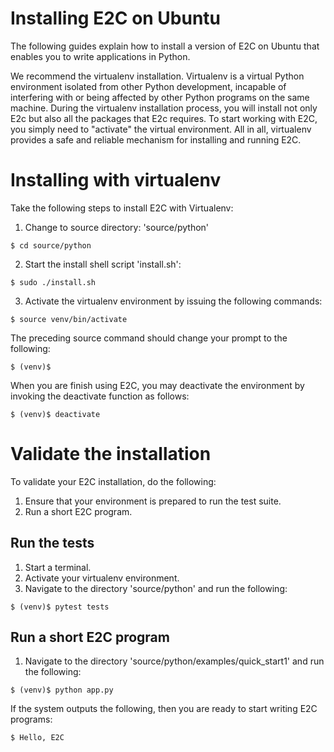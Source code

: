 # Installing E2C on Ubuntu
The following guides explain how to install a version 
of E2C on Ubuntu that enables you to write applications in Python.

We recommend the virtualenv installation. 
Virtualenv is a virtual Python environment isolated from other Python development, 
incapable of interfering with or being affected by other Python programs on the same machine.
During the virtualenv installation process, you will install not only E2c but also all the packages that E2c requires.
To start working with E2C, you simply need to "activate" the virtual environment. 
All in all, virtualenv provides a safe and reliable mechanism for installing and running E2C.
 
# Installing with virtualenv
Take the following steps to install E2C with Virtualenv:

1. Change to source directory: 'source/python'
```shell
$ cd source/python
```
2. Start the install shell script 'install.sh':
```shell
$ sudo ./install.sh 
```
3. Activate the virtualenv environment by issuing the following commands:
```shell
$ source venv/bin/activate
```
The preceding source command should change your prompt to the following:
```shell
$ (venv)$ 
```
When you are finish using E2C, you may deactivate the environment by invoking the deactivate function as follows:
```shell
$ (venv)$ deactivate 
```

# Validate the installation
To validate your E2C installation, do the following:

1. Ensure that your environment is prepared to run the test suite.
2. Run a short E2C program.

## Run the tests
1. Start a terminal.
2. Activate your virtualenv environment.
3. Navigate to the directory 'source/python' and run the following:
```shell
$ (venv)$ pytest tests
```

## Run a short E2C program
1. Navigate to the directory 'source/python/examples/quick_start1' and run the following:
```shell
$ (venv)$ python app.py
```

If the system outputs the following, then you are ready to start writing E2C programs:
```shell
$ Hello, E2C
```
    